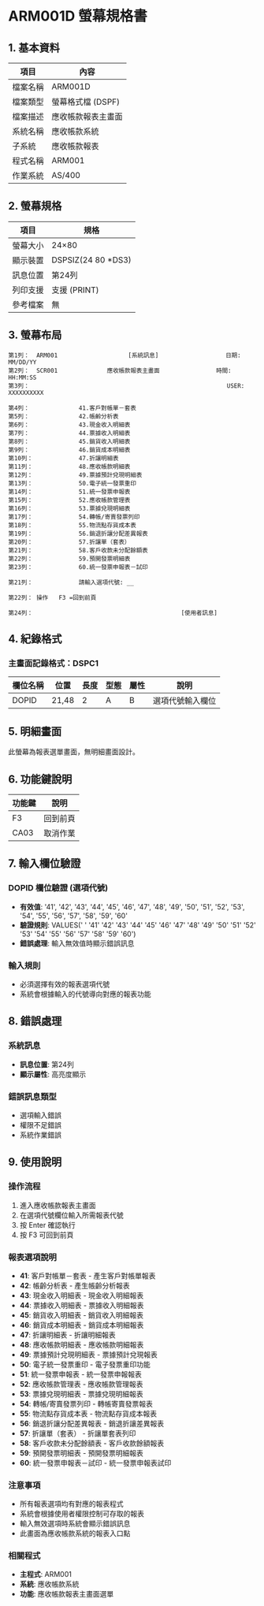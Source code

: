 # ARM001D 螢幕規格書

## 1. 基本資料

| 項目 | 內容 |
|------|------|
| 檔案名稱 | ARM001D |
| 檔案類型 | 螢幕格式檔 (DSPF) |
| 檔案描述 | 應收帳款報表主畫面 |
| 系統名稱 | 應收帳款系統 |
| 子系統 | 應收帳款報表 |
| 程式名稱 | ARM001 |
| 作業系統 | AS/400 |

## 2. 螢幕規格

| 項目 | 規格 |
|------|------|
| 螢幕大小 | 24×80 |
| 顯示裝置 | DSPSIZ(24 80 *DS3) |
| 訊息位置 | 第24列 |
| 列印支援 | 支援 (PRINT) |
| 參考檔案 | 無 |

## 3. 螢幕布局

```
第1列：  ARM001                    [系統訊息]                   日期: MM/DD/YY
第2列：  SCR001              應收帳款報表主畫面                時間: HH:MM:SS
第3列：                                                        USER: XXXXXXXXXX

第4列：              41.客戶對帳單－套表
第5列：              42.帳齡分析表
第6列：              43.現金收入明細表
第7列：              44.票據收入明細表
第8列：              45.銷貨收入明細表
第9列：              46.銷貨成本明細表
第10列：             47.折讓明細表
第11列：             48.應收帳款明細表
第12列：             49.票據預計兌現明細表
第13列：             50.電子統一發票重印
第14列：             51.統一發票申報表
第15列：             52.應收帳款管理表
第16列：             53.票據兌現明細表
第17列：             54.轉帳/寄賣發票列印
第18列：             55.物流點存貨成本表
第19列：             56.銷退折讓分配差異報表
第20列：             57.折讓單（套表）
第21列：             58.客戶收款未分配餘額表
第22列：             59.預開發票明細表
第23列：             60.統一發票申報表－試印

第21列：             請輸入選項代號: __

第22列： 操作   F3 =回到前頁

第24列：                                          [使用者訊息]
```

## 4. 紀錄格式

### 主畫面記錄格式：DSPC1

| 欄位名稱 | 位置 | 長度 | 型態 | 屬性 | 說明 |
|----------|------|------|------|------|------|
| DOPID | 21,48 | 2 | A | B | 選項代號輸入欄位 |

## 5. 明細畫面

此螢幕為報表選單畫面，無明細畫面設計。

## 6. 功能鍵說明

| 功能鍵 | 說明 |
|--------|------|
| F3 | 回到前頁 |
| CA03 | 取消作業 |

## 7. 輸入欄位驗證

### DOPID 欄位驗證 (選項代號)
- **有效值**: '41', '42', '43', '44', '45', '46', '47', '48', '49', '50', '51', '52', '53', '54', '55', '56', '57', '58', '59', '60'
- **驗證規則**: VALUES(' ' '41' '42' '43' '44' '45' '46' '47' '48' '49' '50' '51' '52' '53' '54' '55' '56' '57' '58' '59' '60')
- **錯誤處理**: 輸入無效值時顯示錯誤訊息

### 輸入規則
- 必須選擇有效的報表選項代號
- 系統會根據輸入的代號導向對應的報表功能

## 8. 錯誤處理

### 系統訊息
- **訊息位置**: 第24列
- **顯示屬性**: 高亮度顯示

### 錯誤訊息類型
- 選項輸入錯誤
- 權限不足錯誤
- 系統作業錯誤

## 9. 使用說明

### 操作流程
1. 進入應收帳款報表主畫面
2. 在選項代號欄位輸入所需報表代號
3. 按 Enter 確認執行
4. 按 F3 可回到前頁

### 報表選項說明
- **41**: 客戶對帳單－套表 - 產生客戶對帳單報表
- **42**: 帳齡分析表 - 產生帳齡分析報表
- **43**: 現金收入明細表 - 現金收入明細報表
- **44**: 票據收入明細表 - 票據收入明細報表
- **45**: 銷貨收入明細表 - 銷貨收入明細報表
- **46**: 銷貨成本明細表 - 銷貨成本明細報表
- **47**: 折讓明細表 - 折讓明細報表
- **48**: 應收帳款明細表 - 應收帳款明細報表
- **49**: 票據預計兌現明細表 - 票據預計兌現報表
- **50**: 電子統一發票重印 - 電子發票重印功能
- **51**: 統一發票申報表 - 統一發票申報報表
- **52**: 應收帳款管理表 - 應收帳款管理報表
- **53**: 票據兌現明細表 - 票據兌現明細報表
- **54**: 轉帳/寄賣發票列印 - 轉帳寄賣發票報表
- **55**: 物流點存貨成本表 - 物流點存貨成本報表
- **56**: 銷退折讓分配差異報表 - 銷退折讓差異報表
- **57**: 折讓單（套表） - 折讓單套表列印
- **58**: 客戶收款未分配餘額表 - 客戶收款餘額報表
- **59**: 預開發票明細表 - 預開發票明細報表
- **60**: 統一發票申報表－試印 - 統一發票申報表試印

### 注意事項
- 所有報表選項均有對應的報表程式
- 系統會根據使用者權限控制可存取的報表
- 輸入無效選項時系統會顯示錯誤訊息
- 此畫面為應收帳款系統的報表入口點

### 相關程式
- **主程式**: ARM001
- **系統**: 應收帳款系統
- **功能**: 應收帳款報表主畫面選單 